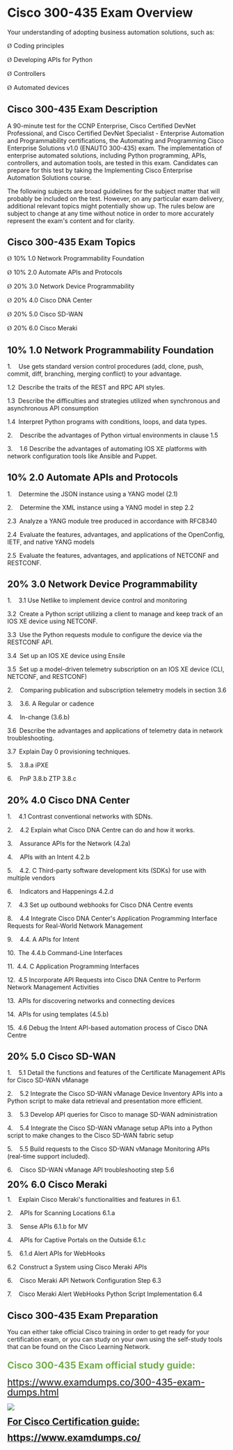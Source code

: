 <h1 class="MsoTitle"><strong style="mso-bidi-font-weight: normal;">Cisco 300-435 Exam Overview</strong></h1><p>Your understanding of adopting business automation solutions, such as:</p><p><!-- [if !supportLists]--><span style="font-family: Wingdings; mso-fareast-font-family: Wingdings; mso-bidi-font-family: Wingdings;"><span style="mso-list: Ignore;">&Oslash;<span style="font: 7.0pt 'Times New Roman';">&nbsp; </span></span></span><!--[endif]-->Coding principles</p><p><!-- [if !supportLists]--><span style="font-family: Wingdings; mso-fareast-font-family: Wingdings; mso-bidi-font-family: Wingdings;"><span style="mso-list: Ignore;">&Oslash;<span style="font: 7.0pt 'Times New Roman';">&nbsp; </span></span></span><!--[endif]-->Developing APIs for Python</p><p><!-- [if !supportLists]--><span style="font-family: Wingdings; mso-fareast-font-family: Wingdings; mso-bidi-font-family: Wingdings;"><span style="mso-list: Ignore;">&Oslash;<span style="font: 7.0pt 'Times New Roman';">&nbsp; </span></span></span><!--[endif]-->Controllers</p><p><!-- [if !supportLists]--><span style="font-family: Wingdings; mso-fareast-font-family: Wingdings; mso-bidi-font-family: Wingdings;"><span style="mso-list: Ignore;">&Oslash;<span style="font: 7.0pt 'Times New Roman';">&nbsp; </span></span></span><!--[endif]-->Automated devices</p><h2 class="MsoNormal"><strong style="mso-bidi-font-weight: normal;"><span style="font-size: 16.0pt; line-height: 107%;">Cisco 300-435 Exam Description</span></strong></h2><p class="MsoNormal">A 90-minute test for the CCNP Enterprise, Cisco Certified DevNet Professional, and Cisco Certified DevNet Specialist - Enterprise Automation and Programmability certifications, the Automating and Programming Cisco Enterprise Solutions v1.0 (ENAUTO 300-435) exam. The implementation of enterprise automated solutions, including Python programming, APIs, controllers, and automation tools, are tested in this exam. Candidates can prepare for this test by taking the Implementing Cisco Enterprise Automation Solutions course.</p><p class="MsoNormal">The following subjects are broad guidelines for the subject matter that will probably be included on the test. However, on any particular exam delivery, additional relevant topics might potentially show up. The rules below are subject to change at any time without notice in order to more accurately represent the exam's content and for clarity.</p><h2 class="MsoNormal"><strong style="mso-bidi-font-weight: normal;"><span style="font-size: 16.0pt; line-height: 107%;">Cisco 300-435 Exam Topics</span></strong></h2><p><!-- [if !supportLists]--><span style="font-family: Wingdings; mso-fareast-font-family: Wingdings; mso-bidi-font-family: Wingdings;"><span style="mso-list: Ignore;">&Oslash;<span style="font: 7.0pt 'Times New Roman';">&nbsp; </span></span></span><!--[endif]-->10% 1.0 Network Programmability Foundation</p><p><!-- [if !supportLists]--><span style="font-family: Wingdings; mso-fareast-font-family: Wingdings; mso-bidi-font-family: Wingdings;"><span style="mso-list: Ignore;">&Oslash;<span style="font: 7.0pt 'Times New Roman';">&nbsp; </span></span></span><!--[endif]-->10% 2.0 Automate APIs and Protocols</p><p><!-- [if !supportLists]--><span style="font-family: Wingdings; mso-fareast-font-family: Wingdings; mso-bidi-font-family: Wingdings;"><span style="mso-list: Ignore;">&Oslash;<span style="font: 7.0pt 'Times New Roman';">&nbsp; </span></span></span><!--[endif]-->20% 3.0 Network Device Programmability</p><p><!-- [if !supportLists]--><span style="font-family: Wingdings; mso-fareast-font-family: Wingdings; mso-bidi-font-family: Wingdings;"><span style="mso-list: Ignore;">&Oslash;<span style="font: 7.0pt 'Times New Roman';">&nbsp; </span></span></span><!--[endif]-->20% 4.0 Cisco DNA Center</p><p><!-- [if !supportLists]--><span style="font-family: Wingdings; mso-fareast-font-family: Wingdings; mso-bidi-font-family: Wingdings;"><span style="mso-list: Ignore;">&Oslash;<span style="font: 7.0pt 'Times New Roman';">&nbsp; </span></span></span><!--[endif]-->20% 5.0 Cisco SD-WAN</p><p><!-- [if !supportLists]--><span style="font-family: Wingdings; mso-fareast-font-family: Wingdings; mso-bidi-font-family: Wingdings;"><span style="mso-list: Ignore;">&Oslash;<span style="font: 7.0pt 'Times New Roman';">&nbsp; </span></span></span><!--[endif]-->20% 6.0 Cisco Meraki</p><h2 class="MsoNormal"><strong style="mso-bidi-font-weight: normal;"><span style="font-size: 16.0pt; line-height: 107%;">10% 1.0 Network Programmability Foundation</span></strong></h2><p><!-- [if !supportLists]--><span style="mso-bidi-font-family: Calibri; mso-bidi-theme-font: minor-latin;"><span style="mso-list: Ignore;">1.<span style="font: 7.0pt 'Times New Roman';">&nbsp;&nbsp;&nbsp;&nbsp;&nbsp;&nbsp; </span></span></span><!--[endif]-->Use gets standard version control procedures (add, clone, push, commit, diff, branching, merging conflict) to your advantage.</p><p><!-- [if !supportLists]--><span style="mso-bidi-font-family: Calibri; mso-bidi-theme-font: minor-latin;"><span style="mso-list: Ignore;">1.2<span style="font: 7.0pt 'Times New Roman';">&nbsp;&nbsp; </span></span></span><!--[endif]-->Describe the traits of the REST and RPC API styles.</p><p><!-- [if !supportLists]--><span style="mso-bidi-font-family: Calibri; mso-bidi-theme-font: minor-latin;"><span style="mso-list: Ignore;">1.3<span style="font: 7.0pt 'Times New Roman';">&nbsp;&nbsp; </span></span></span><!--[endif]-->Describe the difficulties and strategies utilized when synchronous and asynchronous API consumption</p><p><!-- [if !supportLists]--><span style="mso-bidi-font-family: Calibri; mso-bidi-theme-font: minor-latin;"><span style="mso-list: Ignore;">1.4<span style="font: 7.0pt 'Times New Roman';">&nbsp;&nbsp; </span></span></span><!--[endif]-->Interpret Python programs with conditions, loops, and data types.</p><p><!-- [if !supportLists]--><span style="mso-bidi-font-family: Calibri; mso-bidi-theme-font: minor-latin;"><span style="mso-list: Ignore;">2.<span style="font: 7.0pt 'Times New Roman';">&nbsp;&nbsp;&nbsp;&nbsp;&nbsp;&nbsp; </span></span></span><!--[endif]-->Describe the advantages of Python virtual environments in clause 1.5</p><p><!-- [if !supportLists]--><span style="mso-bidi-font-family: Calibri; mso-bidi-theme-font: minor-latin;"><span style="mso-list: Ignore;">3.<span style="font: 7.0pt 'Times New Roman';">&nbsp;&nbsp;&nbsp;&nbsp;&nbsp;&nbsp; </span></span></span><!--[endif]-->1.6 Describe the advantages of automating IOS XE platforms with network configuration tools like Ansible and Puppet.</p><h2 class="MsoNormal"><strong style="mso-bidi-font-weight: normal;"><span style="font-size: 16.0pt; line-height: 107%;">10% 2.0 Automate APIs and Protocols</span></strong></h2><p><!-- [if !supportLists]--><span style="mso-bidi-font-family: Calibri; mso-bidi-theme-font: minor-latin;"><span style="mso-list: Ignore;">1.<span style="font: 7.0pt 'Times New Roman';">&nbsp;&nbsp;&nbsp;&nbsp;&nbsp;&nbsp; </span></span></span><!--[endif]-->Determine the JSON instance using a YANG model (2.1)</p><p><!-- [if !supportLists]--><span style="mso-bidi-font-family: Calibri; mso-bidi-theme-font: minor-latin;"><span style="mso-list: Ignore;">2.<span style="font: 7.0pt 'Times New Roman';">&nbsp;&nbsp;&nbsp;&nbsp;&nbsp;&nbsp; </span></span></span><!--[endif]-->Determine the XML instance using a YANG model in step 2.2</p><p><!-- [if !supportLists]--><span style="mso-bidi-font-family: Calibri; mso-bidi-theme-font: minor-latin;"><span style="mso-list: Ignore;">2.3<span style="font: 7.0pt 'Times New Roman';">&nbsp;&nbsp; </span></span></span><!--[endif]-->Analyze a YANG module tree produced in accordance with RFC8340</p><p><!-- [if !supportLists]--><span style="mso-bidi-font-family: Calibri; mso-bidi-theme-font: minor-latin;"><span style="mso-list: Ignore;">2.4<span style="font: 7.0pt 'Times New Roman';">&nbsp;&nbsp; </span></span></span><!--[endif]-->Evaluate the features, advantages, and applications of the OpenConfig, IETF, and native YANG models</p><p><!-- [if !supportLists]--><span style="mso-bidi-font-family: Calibri; mso-bidi-theme-font: minor-latin;"><span style="mso-list: Ignore;">2.5<span style="font: 7.0pt 'Times New Roman';">&nbsp;&nbsp; </span></span></span><!--[endif]-->Evaluate the features, advantages, and applications of NETCONF and RESTCONF.</p><h2 class="MsoNormal"><strong style="mso-bidi-font-weight: normal;"><span style="font-size: 16.0pt; line-height: 107%;">20% 3.0 Network Device Programmability</span></strong></h2><p><!-- [if !supportLists]--><span style="mso-bidi-font-family: Calibri; mso-bidi-theme-font: minor-latin;"><span style="mso-list: Ignore;">1.<span style="font: 7.0pt 'Times New Roman';">&nbsp;&nbsp;&nbsp;&nbsp;&nbsp;&nbsp; </span></span></span><!--[endif]-->3.1 Use Netlike to implement device control and monitoring</p><p><!-- [if !supportLists]--><span style="mso-bidi-font-family: Calibri; mso-bidi-theme-font: minor-latin;"><span style="mso-list: Ignore;">3.2<span style="font: 7.0pt 'Times New Roman';">&nbsp;&nbsp; </span></span></span><!--[endif]-->Create a Python script utilizing a client to manage and keep track of an IOS XE device using NETCONF.</p><p><!-- [if !supportLists]--><span style="mso-bidi-font-family: Calibri; mso-bidi-theme-font: minor-latin;"><span style="mso-list: Ignore;">3.3<span style="font: 7.0pt 'Times New Roman';">&nbsp;&nbsp; </span></span></span><!--[endif]-->Use the Python requests module to configure the device via the RESTCONF API.</p><p><!-- [if !supportLists]--><span style="mso-bidi-font-family: Calibri; mso-bidi-theme-font: minor-latin;"><span style="mso-list: Ignore;">3.4<span style="font: 7.0pt 'Times New Roman';">&nbsp;&nbsp; </span></span></span><!--[endif]-->Set up an IOS XE device using Ensile</p><p><!-- [if !supportLists]--><span style="mso-bidi-font-family: Calibri; mso-bidi-theme-font: minor-latin;"><span style="mso-list: Ignore;">3.5<span style="font: 7.0pt 'Times New Roman';">&nbsp;&nbsp; </span></span></span><!--[endif]-->Set up a model-driven telemetry subscription on an IOS XE device (CLI, NETCONF, and RESTCONF)</p><p><!-- [if !supportLists]--><span style="mso-bidi-font-family: Calibri; mso-bidi-theme-font: minor-latin;"><span style="mso-list: Ignore;">2.<span style="font: 7.0pt 'Times New Roman';">&nbsp;&nbsp;&nbsp;&nbsp;&nbsp;&nbsp; </span></span></span><!--[endif]-->Comparing publication and subscription telemetry models in section 3.6</p><p><!-- [if !supportLists]--><span style="mso-bidi-font-family: Calibri; mso-bidi-theme-font: minor-latin;"><span style="mso-list: Ignore;">3.<span style="font: 7.0pt 'Times New Roman';">&nbsp;&nbsp;&nbsp;&nbsp;&nbsp;&nbsp; </span></span></span><!--[endif]-->3.6. A Regular or cadence</p><p><!-- [if !supportLists]--><span style="mso-bidi-font-family: Calibri; mso-bidi-theme-font: minor-latin;"><span style="mso-list: Ignore;">4.<span style="font: 7.0pt 'Times New Roman';">&nbsp;&nbsp;&nbsp;&nbsp;&nbsp;&nbsp; </span></span></span><!--[endif]-->In-change (3.6.b)</p><p><!-- [if !supportLists]--><span style="mso-bidi-font-family: Calibri; mso-bidi-theme-font: minor-latin;"><span style="mso-list: Ignore;">3.6<span style="font: 7.0pt 'Times New Roman';">&nbsp;&nbsp; </span></span></span><!--[endif]-->Describe the advantages and applications of telemetry data in network troubleshooting.</p><p><!-- [if !supportLists]--><span style="mso-bidi-font-family: Calibri; mso-bidi-theme-font: minor-latin;"><span style="mso-list: Ignore;">3.7<span style="font: 7.0pt 'Times New Roman';">&nbsp;&nbsp; </span></span></span><!--[endif]-->Explain Day 0 provisioning techniques.</p><p><!-- [if !supportLists]--><span style="mso-bidi-font-family: Calibri; mso-bidi-theme-font: minor-latin;"><span style="mso-list: Ignore;">5.<span style="font: 7.0pt 'Times New Roman';">&nbsp;&nbsp;&nbsp;&nbsp;&nbsp;&nbsp; </span></span></span><!--[endif]-->3.8.a iPXE</p><p><!-- [if !supportLists]--><span style="mso-bidi-font-family: Calibri; mso-bidi-theme-font: minor-latin;"><span style="mso-list: Ignore;">6.<span style="font: 7.0pt 'Times New Roman';">&nbsp;&nbsp;&nbsp;&nbsp;&nbsp;&nbsp; </span></span></span><!--[endif]-->PnP 3.8.b ZTP 3.8.c</p><h2 class="MsoNormal"><strong style="mso-bidi-font-weight: normal;"><span style="font-size: 16.0pt; line-height: 107%;">20% 4.0 Cisco DNA Center</span></strong></h2><p><!-- [if !supportLists]--><span style="mso-bidi-font-family: Calibri; mso-bidi-theme-font: minor-latin;"><span style="mso-list: Ignore;">1.<span style="font: 7.0pt 'Times New Roman';">&nbsp;&nbsp;&nbsp;&nbsp;&nbsp;&nbsp; </span></span></span><!--[endif]-->4.1 Contrast conventional networks with SDNs.</p><p><!-- [if !supportLists]--><span style="mso-bidi-font-family: Calibri; mso-bidi-theme-font: minor-latin;"><span style="mso-list: Ignore;">2.<span style="font: 7.0pt 'Times New Roman';">&nbsp;&nbsp;&nbsp;&nbsp;&nbsp;&nbsp; </span></span></span><!--[endif]-->4.2 Explain what Cisco DNA Centre can do and how it works.</p><p><!-- [if !supportLists]--><span style="mso-bidi-font-family: Calibri; mso-bidi-theme-font: minor-latin;"><span style="mso-list: Ignore;">3.<span style="font: 7.0pt 'Times New Roman';">&nbsp;&nbsp;&nbsp;&nbsp;&nbsp;&nbsp; </span></span></span><!--[endif]-->Assurance APIs for the Network (4.2a)</p><p><!-- [if !supportLists]--><span style="mso-bidi-font-family: Calibri; mso-bidi-theme-font: minor-latin;"><span style="mso-list: Ignore;">4.<span style="font: 7.0pt 'Times New Roman';">&nbsp;&nbsp;&nbsp;&nbsp;&nbsp;&nbsp; </span></span></span><!--[endif]-->APIs with an Intent 4.2.b</p><p><!-- [if !supportLists]--><span style="mso-bidi-font-family: Calibri; mso-bidi-theme-font: minor-latin;"><span style="mso-list: Ignore;">5.<span style="font: 7.0pt 'Times New Roman';">&nbsp;&nbsp;&nbsp;&nbsp;&nbsp;&nbsp; </span></span></span><!--[endif]-->4.2. C Third-party software development kits (SDKs) for use with multiple vendors</p><p><!-- [if !supportLists]--><span style="mso-bidi-font-family: Calibri; mso-bidi-theme-font: minor-latin;"><span style="mso-list: Ignore;">6.<span style="font: 7.0pt 'Times New Roman';">&nbsp;&nbsp;&nbsp;&nbsp;&nbsp;&nbsp; </span></span></span><!--[endif]-->Indicators and Happenings 4.2.d</p><p><!-- [if !supportLists]--><span style="mso-bidi-font-family: Calibri; mso-bidi-theme-font: minor-latin;"><span style="mso-list: Ignore;">7.<span style="font: 7.0pt 'Times New Roman';">&nbsp;&nbsp;&nbsp;&nbsp;&nbsp;&nbsp; </span></span></span><!--[endif]-->4.3 Set up outbound webhooks for Cisco DNA Centre events</p><p><!-- [if !supportLists]--><span style="mso-bidi-font-family: Calibri; mso-bidi-theme-font: minor-latin;"><span style="mso-list: Ignore;">8.<span style="font: 7.0pt 'Times New Roman';">&nbsp;&nbsp;&nbsp;&nbsp;&nbsp;&nbsp; </span></span></span><!--[endif]-->4.4 Integrate Cisco DNA Center's Application Programming Interface Requests for Real-World Network Management</p><p><!-- [if !supportLists]--><span style="mso-bidi-font-family: Calibri; mso-bidi-theme-font: minor-latin;"><span style="mso-list: Ignore;">9.<span style="font: 7.0pt 'Times New Roman';">&nbsp;&nbsp;&nbsp;&nbsp;&nbsp;&nbsp; </span></span></span><!--[endif]-->4.4. A APIs for Intent</p><p><!-- [if !supportLists]--><span style="mso-bidi-font-family: Calibri; mso-bidi-theme-font: minor-latin;"><span style="mso-list: Ignore;">10.<span style="font: 7.0pt 'Times New Roman';">&nbsp;&nbsp; </span></span></span><!--[endif]-->The 4.4.b Command-Line Interfaces</p><p><!-- [if !supportLists]--><span style="mso-bidi-font-family: Calibri; mso-bidi-theme-font: minor-latin;"><span style="mso-list: Ignore;">11.<span style="font: 7.0pt 'Times New Roman';">&nbsp;&nbsp; </span></span></span><!--[endif]-->4.4. C Application Programming Interfaces</p><p><!-- [if !supportLists]--><span style="mso-bidi-font-family: Calibri; mso-bidi-theme-font: minor-latin;"><span style="mso-list: Ignore;">12.<span style="font: 7.0pt 'Times New Roman';">&nbsp;&nbsp; </span></span></span><!--[endif]-->4.5 Incorporate API Requests into Cisco DNA Centre to Perform Network Management Activities</p><p><!-- [if !supportLists]--><span style="mso-bidi-font-family: Calibri; mso-bidi-theme-font: minor-latin;"><span style="mso-list: Ignore;">13.<span style="font: 7.0pt 'Times New Roman';">&nbsp;&nbsp; </span></span></span><!--[endif]-->APIs for discovering networks and connecting devices</p><p><!-- [if !supportLists]--><span style="mso-bidi-font-family: Calibri; mso-bidi-theme-font: minor-latin;"><span style="mso-list: Ignore;">14.<span style="font: 7.0pt 'Times New Roman';">&nbsp;&nbsp; </span></span></span><!--[endif]-->APIs for using templates (4.5.b)</p><p><!-- [if !supportLists]--><span style="mso-bidi-font-family: Calibri; mso-bidi-theme-font: minor-latin;"><span style="mso-list: Ignore;">15.<span style="font: 7.0pt 'Times New Roman';">&nbsp;&nbsp; </span></span></span><!--[endif]-->4.6 Debug the Intent API-based automation process of Cisco DNA Centre</p><h2 class="MsoNormal"><strong style="mso-bidi-font-weight: normal;"><span style="font-size: 16.0pt; line-height: 107%;">20% 5.0 Cisco SD-WAN</span></strong></h2><p><!-- [if !supportLists]--><span style="mso-bidi-font-family: Calibri; mso-bidi-theme-font: minor-latin;"><span style="mso-list: Ignore;">1.<span style="font: 7.0pt 'Times New Roman';">&nbsp;&nbsp;&nbsp;&nbsp;&nbsp;&nbsp; </span></span></span><!--[endif]-->5.1 Detail the functions and features of the Certificate Management APIs for Cisco SD-WAN vManage</p><p><!-- [if !supportLists]--><span style="mso-bidi-font-family: Calibri; mso-bidi-theme-font: minor-latin;"><span style="mso-list: Ignore;">2.<span style="font: 7.0pt 'Times New Roman';">&nbsp;&nbsp;&nbsp;&nbsp;&nbsp;&nbsp; </span></span></span><!--[endif]-->5.2 Integrate the Cisco SD-WAN vManage Device Inventory APIs into a Python script to make data retrieval and presentation more efficient.</p><p><!-- [if !supportLists]--><span style="mso-bidi-font-family: Calibri; mso-bidi-theme-font: minor-latin;"><span style="mso-list: Ignore;">3.<span style="font: 7.0pt 'Times New Roman';">&nbsp;&nbsp;&nbsp;&nbsp;&nbsp;&nbsp; </span></span></span><!--[endif]-->5.3 Develop API queries for Cisco to manage SD-WAN administration</p><p><!-- [if !supportLists]--><span style="mso-bidi-font-family: Calibri; mso-bidi-theme-font: minor-latin;"><span style="mso-list: Ignore;">4.<span style="font: 7.0pt 'Times New Roman';">&nbsp;&nbsp;&nbsp;&nbsp;&nbsp;&nbsp; </span></span></span><!--[endif]-->5.4 Integrate the Cisco SD-WAN vManage setup APIs into a Python script to make changes to the Cisco SD-WAN fabric setup</p><p><!-- [if !supportLists]--><span style="mso-bidi-font-family: Calibri; mso-bidi-theme-font: minor-latin;"><span style="mso-list: Ignore;">5.<span style="font: 7.0pt 'Times New Roman';">&nbsp;&nbsp;&nbsp;&nbsp;&nbsp;&nbsp; </span></span></span><!--[endif]-->5.5 Build requests to the Cisco SD-WAN vManage Monitoring APIs (real-time support included).</p><p><!-- [if !supportLists]--><span style="mso-bidi-font-family: Calibri; mso-bidi-theme-font: minor-latin;"><span style="mso-list: Ignore;">6.<span style="font: 7.0pt 'Times New Roman';">&nbsp;&nbsp;&nbsp;&nbsp;&nbsp;&nbsp; </span></span></span><!--[endif]-->Cisco SD-WAN vManage API troubleshooting step 5.6</p><p><strong style="mso-bidi-font-weight: normal;"><span style="font-size: 16.0pt; line-height: 107%;">20% 6.0 Cisco Meraki</span></strong></p><p><!-- [if !supportLists]--><span style="mso-bidi-font-family: Calibri; mso-bidi-theme-font: minor-latin;"><span style="mso-list: Ignore;">1.<span style="font: 7.0pt 'Times New Roman';">&nbsp;&nbsp;&nbsp;&nbsp;&nbsp;&nbsp; </span></span></span><!--[endif]-->Explain Cisco Meraki's functionalities and features in 6.1.</p><p><!-- [if !supportLists]--><span style="mso-bidi-font-family: Calibri; mso-bidi-theme-font: minor-latin;"><span style="mso-list: Ignore;">2.<span style="font: 7.0pt 'Times New Roman';">&nbsp;&nbsp;&nbsp;&nbsp;&nbsp;&nbsp; </span></span></span><!--[endif]-->APIs for Scanning Locations 6.1.a</p><p><!-- [if !supportLists]--><span style="mso-bidi-font-family: Calibri; mso-bidi-theme-font: minor-latin;"><span style="mso-list: Ignore;">3.<span style="font: 7.0pt 'Times New Roman';">&nbsp;&nbsp;&nbsp;&nbsp;&nbsp;&nbsp; </span></span></span><!--[endif]-->Sense APIs 6.1.b for MV</p><p><!-- [if !supportLists]--><span style="mso-bidi-font-family: Calibri; mso-bidi-theme-font: minor-latin;"><span style="mso-list: Ignore;">4.<span style="font: 7.0pt 'Times New Roman';">&nbsp;&nbsp;&nbsp;&nbsp;&nbsp;&nbsp; </span></span></span><!--[endif]-->APIs for Captive Portals on the Outside 6.1.c</p><p><!-- [if !supportLists]--><span style="mso-bidi-font-family: Calibri; mso-bidi-theme-font: minor-latin;"><span style="mso-list: Ignore;">5.<span style="font: 7.0pt 'Times New Roman';">&nbsp;&nbsp;&nbsp;&nbsp;&nbsp;&nbsp; </span></span></span><!--[endif]-->6.1.d Alert APIs for WebHooks</p><p><!-- [if !supportLists]--><span style="mso-bidi-font-family: Calibri; mso-bidi-theme-font: minor-latin;"><span style="mso-list: Ignore;">6.2<span style="font: 7.0pt 'Times New Roman';">&nbsp;&nbsp; </span></span></span><!--[endif]-->Construct a System using Cisco Meraki APIs</p><p><!-- [if !supportLists]--><span style="mso-bidi-font-family: Calibri; mso-bidi-theme-font: minor-latin;"><span style="mso-list: Ignore;">6.<span style="font: 7.0pt 'Times New Roman';">&nbsp;&nbsp;&nbsp;&nbsp;&nbsp;&nbsp; </span></span></span><!--[endif]-->Cisco Meraki API Network Configuration Step 6.3</p><p><!-- [if !supportLists]--><span style="mso-bidi-font-family: Calibri; mso-bidi-theme-font: minor-latin;"><span style="mso-list: Ignore;">7.<span style="font: 7.0pt 'Times New Roman';">&nbsp;&nbsp;&nbsp;&nbsp;&nbsp;&nbsp; </span></span></span><!--[endif]-->Cisco Meraki Alert WebHooks Python Script Implementation 6.4</p><h2 class="MsoNormal"><strong style="mso-bidi-font-weight: normal;"><span style="font-size: 16.0pt; line-height: 107%;">Cisco 300-435 Exam Preparation</span></strong></h2><p class="MsoNormal">You can either take official Cisco training in order to get ready for your certification exam, or you can study on your own using the self-study tools that can be found on the Cisco Learning Network.</p><h3 class="MsoNormal"><span style="font-size: 16.0pt; line-height: 107%; color: #70ad47; mso-themecolor: accent6;">Cisco 300-435 Exam official study guide:</span></h3><p class="MsoNormal"><span style="font-size: 16.0pt; line-height: 107%; color: #70ad47; mso-themecolor: accent6;"><a href="https://www.examdumps.co/300-435-exam-dumps.html">https://www.examdumps.co/300-435-exam-dumps.html</a></span></p><p class="MsoNormal"><span style="font-size: 16.0pt; line-height: 107%; color: #70ad47; mso-themecolor: accent6;"><img src="https://www.examdumps.co//images/banners/big-sale-20-percent-discount-offer-examdumps.jpg"></span></p><p class="MsoNormal"><a href="https://www.getbraindumps.com/"><strong style="mso-bidi-font-weight: normal;"><span style="font-size: 16.0pt; line-height: 107%;">For Cisco Certification guide:</span></strong></a></p><p class="MsoNormal"><a href="https://www.examdumps.co/"><strong style="mso-bidi-font-weight: normal;"><span style="font-size: 16.0pt; line-height: 107%;">https://www.examdumps.co/</span></strong></a></p>
